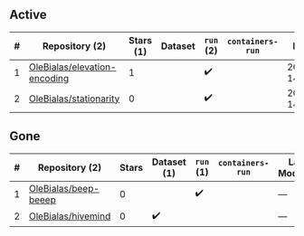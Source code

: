 ## Active
| # | Repository (2) | Stars (1) | Dataset | `run` (2) | `containers-run` | Last Modified |
| --- | --- | --- | --- | --- | --- | --- |
| 1 | [OleBialas/elevation-encoding](https://github.com/OleBialas/elevation-encoding) | 1 |  | :heavy_check_mark: |  | 2023-05-04 14:15:57+00:00 |
| 2 | [OleBialas/stationarity](https://github.com/OleBialas/stationarity) | 0 |  | :heavy_check_mark: |  | 2024-07-17 14:04:28+00:00 |

## Gone
| # | Repository (2) | Stars | Dataset (1) | `run` (1) | `containers-run` | Last Modified |
| --- | --- | --- | --- | --- | --- | --- |
| 1 | [OleBialas/beep-beeep](https://github.com/OleBialas/beep-beeep) | 0 |  | :heavy_check_mark: |  | — |
| 2 | [OleBialas/hivemind](https://github.com/OleBialas/hivemind) | 0 | :heavy_check_mark: |  |  | — |
